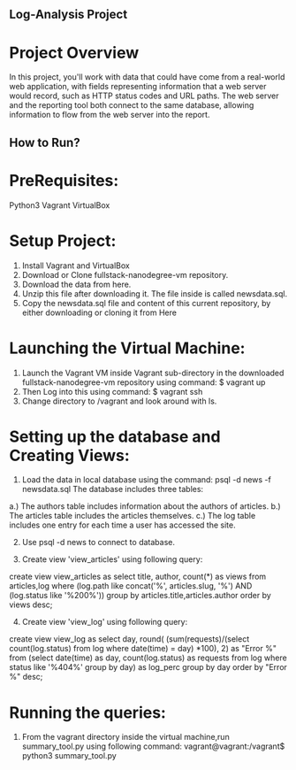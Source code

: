## Log-Analysis Project

# Project Overview
In this project, you'll work with data that could have come from a real-world web application, with fields representing information that a web server 
would record, such as HTTP status codes and URL paths. The web server and the reporting tool both connect to the same database,
allowing information to flow from the web server into the report.

## How to Run?

# PreRequisites:
Python3
Vagrant
VirtualBox

# Setup Project:
1. Install Vagrant and VirtualBox
2. Download or Clone fullstack-nanodegree-vm repository.
3. Download the data from here.
4. Unzip this file after downloading it. The file inside is called newsdata.sql.
5. Copy the newsdata.sql file and content of this current repository, by either downloading or cloning it from Here

# Launching the Virtual Machine:
1. Launch the Vagrant VM inside Vagrant sub-directory in the downloaded fullstack-nanodegree-vm repository using command:
  $ vagrant up
2. Then Log into this using command:
  $ vagrant ssh
3. Change directory to /vagrant and look around with ls.

# Setting up the database and Creating Views:
1. Load the data in local database using the command:
  psql -d news -f newsdata.sql
The database includes three tables:

a.) The authors table includes information about the authors of articles.
b.) The articles table includes the articles themselves.
c.) The log table includes one entry for each time a user has accessed the site.

2. Use psql -d news to connect to database.

3. Create view 'view_articles' using following query:

  create view view_articles as select title, author, count(*) as views from articles,log where (log.path like concat('%', articles.slug, '%') AND 
  (log.status like '%200%')) group by articles.title,articles.author order by views desc;

		
4. Create view 'view_log' using following query:
  
  create view view_log as select day, round( (sum(requests)/(select count(log.status) from log where date(time) = day) *100), 2) as "Error %" from 
  (select date(time) as day, count(log.status) as requests from log where status like '%404%' group by day) as log_perc 
  group by day order by "Error %" desc;

 
# Running the queries: 
1. From the vagrant directory inside the virtual machine,run summary_tool.py using following command:
  vagrant@vagrant:/vagrant$ python3 summary_tool.py
